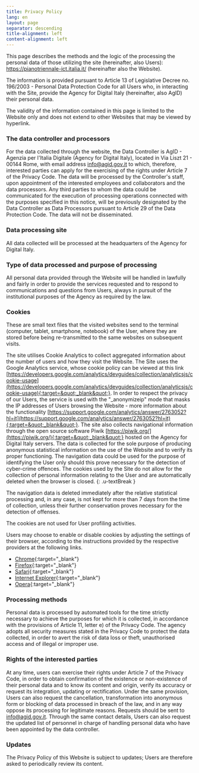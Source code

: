 ```yaml
---
title: Privacy Policy
lang: en
layout: page
separator: descending
title-alignment: left
content-alignment: left
---
```

This page describes the methods and the logic of the processing the personal data of those utilizing the site (hereinafter, also Users): https://pianotriennale-ict.italia.it/ (hereinafter also the Website).

The information is provided pursuant to Article 13 of Legislative Decree no. 196/2003 - Personal Data Protection Code for all Users who, in interacting with the Site, provide the Agency for Digital Italy (hereinafter, also AgID) their personal data.

The validity of the information contained in this page is limited to the Website only and does not extend to other Websites that may be viewed by hyperlink.

### The data controller and processors
For the data collected through the website, the Data Controller  is AgID - Agenzia per l&#39;Italia Digitale (Agency for Digital Italy), located in Via Liszt 21 - 00144 Rome, with email address [info@agid.gov.it](mailto:info@agid.gov.it) to which, therefore, interested parties can apply for the exercising of the rights under Article 7 of the Privacy Code.
The data will be processed by the Controller&#39;s staff, upon appointment of the interested employees and collaborators and the data processors. Any third parties to whom the data could be communicated for the execution of processing operations connected with the purposes specified in this notice, will be previously designated by the Data Controller as Data Processors pursuant to Article 29 of the Data Protection Code. The data will not be disseminated.

### Data processing site
All data collected will be processed at the headquarters of the Agency for Digital Italy.

### Type of data processed and purpose of processing 
All personal data provided through the Website will be handled in lawfully and fairly in order to provide the services requested and to respond to communications and questions from Users, always in pursuit of the institutional purposes of the Agency as required by the law.

### Cookies 
These are small text files that the visited websites send to the terminal (computer, tablet, smartphone, notebook) of the User, where they are stored before being re-transmitted to the same websites on subsequent visits.

The site utilises Cookie Analytics to collect aggregated information about the number of users and how they visit the Website. The Site uses the Google Analytics service, whose cookie policy can be viewed at this link [https://developers.google.com/analytics/devguides/collection/analyticsjs/cookie-usage](https://developers.google.com/analytics/devguides/collection/analyticsjs/cookie-usage){:target=&quot;_blank&quot;}. In order to respect the privacy of our Users, the service is used with the &quot;_anonymizeip&quot; mode that masks the IP addresses of Users browsing the Website - more information about the functionality [https://support.google.com/analytics/answer/2763052?hl=it](https://support.google.com/analytics/answer/2763052?hl=it){:target=&quot;_blank&quot;}. The site also collects navigational information through the open source software Piwik [https://piwik.org/](https://piwik.org/){:target=&quot;_blank&quot;} hosted on the Agency for Digital Italy  servers. The data is collected for the sole purpose of producing anonymous statistical information on the use of the Website and to verify its proper functioning. The navigation data could be used for the purpose of identifying the User only should this prove necessary for the detection of cyber-crime offences. The cookies used by the Site do not allow for the collection of personal information relating to the User and are automatically deleted when the browser is closed.
{: .u-textBreak }

The navigation data is deleted immediately after the relative statistical processing and, in any case, is not kept for more than 7 days from the time of collection, unless their further conservation proves necessary for the detection of offenses.

The cookies are not used for User profiling activities.

Users may choose to enable or disable cookies by adjusting the settings of their browser, according to the instructions provided by the respective providers at the following links.
- [Chrome](https://support.google.com/chrome/answer/95647?co=GENIE.Platform%3DDesktop&hl=it){:target="_blank"}
- [Firefox](https://support.mozilla.org/it/kb/Attivare%20e%20disattivare%20i%20cookie){:target="_blank"}
- [Safari](https://support.apple.com/it-it/HT201265){:target="_blank"}
- [Internet Explorer](https://support.microsoft.com/it-it/help/17442/windows-internet-explorer-delete-manage-cookies){:target="_blank"}
- [Opera](http://help.opera.com/Windows/10.00/it/cookies.html){:target="_blank"}

### Processing methods 
Personal data is processed by automated tools for the time strictly necessary to achieve the purposes for which it is collected, in accordance with the provisions of Article 11, letter e) of the Privacy Code. The agency adopts all security measures stated in the Privacy Code to protect the data collected, in order to avert the risk of data loss or theft, unauthorised access and of illegal or improper use.

### Rights of the interested parties
At any time, users can exercise their rights under Article 7 of the Privacy Code, in order to obtain confirmation of the existence or non-existence of their personal data and to know its content and origin, verify its accuracy or request its integration, updating or rectification. Under the same provision, Users can also request the cancellation, transformation into anonymous form or blocking of data processed in breach of the law, and in any way oppose its processing for legitimate reasons. Requests should be sent to [info@agid.gov.it](mailto:info@agid.gov.it). Through the same contact details, Users can also request the updated list of personnel in charge of handling personal data who have been appointed by the data controller.

### Updates 
The Privacy Policy of this Website is subject to updates; Users are therefore asked to periodically review its content.
